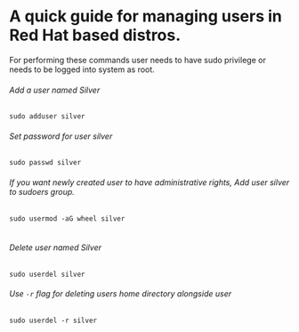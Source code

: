 <h1>A quick guide for managing users in Red Hat based distros.</h1>
<p>For performing these commands user needs to have sudo privilege or needs to be logged into system as root.</p>
<h6>Add a user named Silver</h6>
<code>sudo adduser silver</code>
<h6>Set password for user silver</h6>
<code>sudo passwd silver</code>
<br>
<h6>If you want newly created user to have administrative rights, Add user silver to sudoers group.</h6>
<code>sudo usermod -aG wheel silver</code>
<br><br>
<h6>Delete user named Silver</h6>
<code>sudo userdel silver</code>
<h6>Use <code>-r</code> flag for deleting users home directory alongside user</h6>
<code>sudo userdel -r silver</code>
